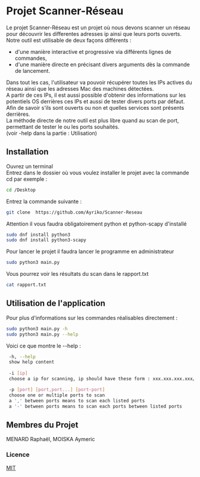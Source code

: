 # Projet Scanner-Réseau
Le projet Scanner-Réseau est un projet où nous devons scanner un réseau pour découvrir les differentes adresses ip ainsi que leurs ports ouverts.  
Notre outil est utilisable de deux façons différents :  
- d'une manière interactive et progressive via différents lignes de commandes,
- d'une manière directe en précisant divers arguments dès la commande de lancement.  

Dans tout les cas, l'utilisateur va pouvoir récupérer toutes les IPs actives du réseau ainsi que les adresses Mac des machines détectées.  
A partir de ces IPs, il est aussi possible d'obtenir des informations sur les potentiels OS derrières ces IPs et aussi de tester divers ports par défaut.
Afin de savoir s'ils sont ouverts ou non et quelles services sont présents derrières.  
La méthode directe de notre outil est plus libre quand au scan de port, permettant de tester le ou les ports souhaités.  
(voir -help dans la partie : Utilisation)

## Installation 
Ouvrez un terminal  
Entrez dans le dossier où vous voulez installer le projet avec la commande cd
par exemple :
```bash
cd /Desktop
```
Entrez la commande suivante : 
```bash
git clone  https://github.com/Ayriko/Scanner-Reseau
```

Attention il vous faudra obligatoirement python et python-scapy d'installé
```bash
sudo dnf install python3
sudo dnf install python3-scapy
```

Pour lancer le projet il faudra lancer le programme en administrateur
```bash
sudo python3 main.py
```

Vous pourrez voir les résultats du scan dans le rapport.txt
```bash
cat rapport.txt
```

## Utilisation de l'application

Pour plus d'informations sur les commandes réalisables directement : 
```bash
sudo python3 main.py -h
sudo python3 main.py --help
```
Voici ce que montre le --help :
```bash
 -h, --help                
 show help content
 
 -i [ip]                 
 choose a ip for scanning, ip should have these form : xxx.xxx.xxx.xxx/xx

 -p [port] [port,port...] [port-port]
 choose one or multiple ports to scan
 a ',' between ports means to scan each listed ports
 a '-' between ports means to scan each ports between listed ports
```

## Membres du Projet
MENARD Raphaël, MOISKA Aymeric

### Licence
[MIT](https://choosealicense.com/licenses/mit/)